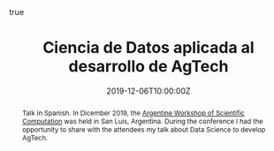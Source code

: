 ---
abstract: Talk in Spanish. In Dicember 2019, the [Argentine Workshop of Scientific Computation](https://tallerargentinocc.github.io/) was held in San Luis, Argentina. During the conference I had the opportunity to share with the attendees my talk about Data Science to develop AgTech. 
all_day: false
authors: []
date: "2019-12-06T10:00:00Z"
event: Argentine Workshop of Scientific Computation. 
event_url: https://tallerargentinocc.github.io/
featured: false
links:
- icon: twitter
  icon_pack: fab
  name: Follow
  url: https://twitter.com/yabellini 
location: Universidad Nacional de San Luis, San Luis, Argentina
math: true
publishDate: "2019-12-06T10:00:00Z"
slides: 
summary: Talk in Spanish. In Dicember 2019, the [Argentine Workshop of Scientific Computation](https://tallerargentinocc.github.io/) was held in San Luis, Argentina. During the conference I had the opportunity to share with the attendees my talk about Data Science to develop AgTech.
tags: []
title: Ciencia de Datos aplicada al desarrollo de AgTech
url_code: ""
url_pdf: "TACC22019_Bellini.pdf"
url_slides: ""
url_video: ""
---